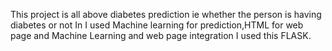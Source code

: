 This project is all above diabetes prediction ie whether the person is having diabetes or not
In I used Machine learning for prediction,HTML for web page and Machine Learning and web page integration I used this FLASK.
